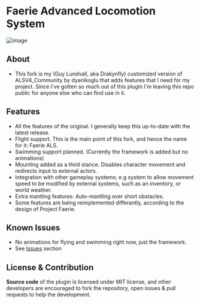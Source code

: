 # Faerie Advanced Locomotion System
![image](https://github.com/Drakynfly/ALSV4_CPP_Faerie/raw/main/Resources/Readme_Content_2.gif)

## About
- This fork is my (Guy Lundvall, aka Drakynfly) customized version of ALSV4_Community by dyanikoglu that adds features that I need for my project. Since I've gotten so much out of this plugin I'm leaving this repo public for anyone else who can find use in it.

## Features
- All the features of the original. I generally keep this up-to-date with the latest release.
- Flight support. This is the main point of this fork, and hence the name for it: Faerie ALS.
- Swimming support planned. (Currently the framework is added but no animations)
- Mounting added as a third stance. Disables character movement and redirects input to external actors.
- Integration with other gameplay systems; e.g system to allow movement speed to be modified by external systems, such as an inventory, or world weather.
- Extra mantling features: Auto-mantling over short obstacles.
- Some features are being reimplemented differantly, according to the design of Project Faerie.

## Known Issues
- No animations for flying and swimming right now, just the framework.
- See [Issues](https://github.com/dyanikoglu/ALSV4_CPP/issues) section

## License & Contribution
**Source code** of the plugin is licensed under MIT license, and other developers are encouraged to fork the repository, open issues & pull requests to help the development.
